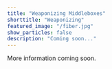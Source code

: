 ```yaml
---
title: "Weaponizing Middleboxes"
shorttitle: "Weaponizing"
featured_image: "/fiber.jpg"
show_particles: false
description: "Coming soon..."
---
```


More information coming soon.
